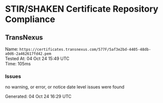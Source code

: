 # STIR/SHAKEN Certificate Repository Compliance

## TransNexus

Name: `https://certificates.transnexus.com/577F/5af3e2bd-4405-48db-a0d6-2a462617fd42.pem`\
Tested At: 04 Oct 24 15:49 UTC\
Time: 105ms

### Issues

no warning, or error, or notice date level issues were found

Generated: 04 Oct 24 16:29 UTC